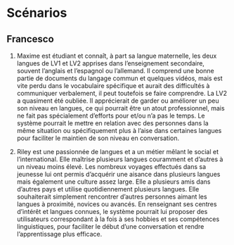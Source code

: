 # Scénarios

## Francesco

   1. Maxime est étudiant et connaît, à part sa langue maternelle, les deux langues de
LV1 et LV2 apprises dans l’enseignement secondaire, souvent l’anglais et l’espagnol ou
l’allemand. Il comprend une bonne partie de documents du langage commun et quelques
vidéos, mais est vite perdu dans le vocabulaire spécifique et aurait des difficultés à
communiquer verbalement, il peut toutefois se faire comprendre. La LV2 a quasiment été
oubliée. Il apprécierait de garder ou améliorer un peu son niveau en langues, ce qui pourrait
être un atout professionnel, mais ne fait pas spécialement d’efforts pour et/ou n’a pas le
temps.
  Le système pourrait le mettre en relation avec des personnes dans la même situation
ou spécifiquement plus à l’aise dans certaines langues pour faciliter le maintien de son
niveau en conversation.


   2. Riley est une passionnée de langues et a un métier mêlant le social et l’international.
Elle maîtrise plusieurs langues couramment et d’autres à un niveau moins élevé. Les
nombreux voyages effectués dans sa jeunesse lui ont permis d’acquérir une aisance dans
plusieurs langues mais également une culture assez large. Elle a plusieurs amis dans
d’autres pays et utilise quotidiennement plusieurs langues. Elle souhaiterait simplement
rencontrer d’autres personnes aimant les langues à proximité, novices ou avancés.
  En renseignant ses centres d’intérêt et langues connues, le système pourrait lui
proposer des utilisateurs correspondant à la fois à ses hobbies et ses compétences
linguistiques, pour faciliter le début d’une conversation et rendre l’apprentissage plus
efficace.
